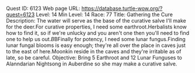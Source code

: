 Quest ID: 6123
Web page URL: https://database.turtle-wow.org/?quest=6123
Level: 14
Min Level: 14
Race: 77
Title: Gathering the Cure
Description: The water will serve as the base of the curative salve I'll make for the deer.For curative properties, I need some earthroot.Herbalists know how to find it, so if we're unlucky and you aren't one then you'll need to find one to help us out.$B$BFinally for potency, I need some lunar fungus.Finding lunar fungal blooms is easy enough; they're all over the place in caves just to the east of here.Moonkin reside in the caves and they're irritable as of late, so be careful.
Objective: Bring 5 Earthroot and 12 Lunar Funguses to Alanndarian Nightsong in Auberdine so she may make a curative salve.
